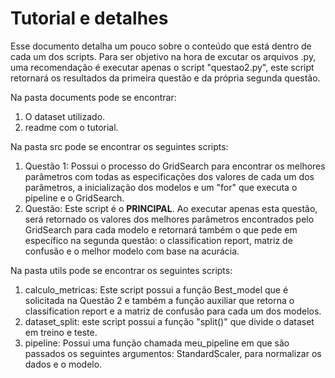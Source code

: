 # Tutorial e detalhes

Esse documento detalha um pouco sobre o conteúdo que está dentro de cada um dos scripts.
Para ser objetivo na hora de excutar os arquivos .py, uma recomendação é executar apenas o script "questao2.py", este script
retornará os resultados da primeira questão e da própria segunda questão.

Na pasta documents pode se encontrar:
1) O dataset utilizado.
2) readme com o tutorial.

Na pasta src pode se encontrar os seguintes scripts:
1) Questão 1: Possui o processo do GridSearch para encontrar os melhores parâmetros com todas as especificações
dos valores de cada um dos parâmetros, a inicialização dos modelos e um "for" que executa o pipeline e o GridSearch.
2) Questão: Este script é o **PRINCIPAL**. Ao executar apenas esta questão, será retornado os valores dos melhores parâmetros
encontrados pelo GridSearch para cada modelo e retornará também o que pede em específico na segunda questão: o classification report,
matriz de confusão e o melhor modelo com base na acurácia.


Na pasta utils pode se encontrar os seguintes scripts:
1) calculo_metricas: Este script possui a função Best_model que é solicitada na Questão 2 e também a função 
auxiliar que retorna o classification report e a matriz de confusão para cada um dos modelos.
2) dataset_split: este script possui a função "split()" que divide o dataset em treino e teste.
3) pipeline: Possui uma função chamada meu_pipeline em que são passados os seguintes argumentos: StandardScaler, para
normalizar os dados e o modelo.

